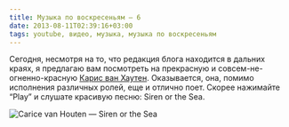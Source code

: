```yaml
---
title: Музыка по воскресеньям — 6
date: 2013-08-11T02:39:16+03:00
tags: youtube, видео, музыка, музыка по воскресеньям
---
```


Сегодня, несмотря на то, что редакция блога находится в дальних краях, я предлагаю вам посмотреть на прекрасную и совсем-не-огненно-красную [Карис ван Хаутен](http://en.wikipedia.org/wiki/Carice_van_Houten). Оказывается, она, помимо исполнения различных ролей, еще и отлично поет. Скорее нажимайте “Play” и слушате красивую песню: Siren or the Sea.

![Carice van Houten — Siren or the Sea](http://www.youtube.com/watch?v=tHAdXgCZIuY)
